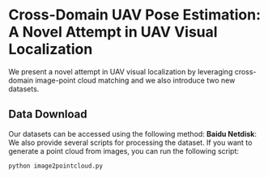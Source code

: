 # Cross-Domain UAV Pose Estimation: A Novel Attempt in UAV Visual Localization
We present a novel attempt in UAV visual localization by leveraging cross-domain image-point cloud matching and we also introduce two new datasets.
## Data Download
Our datasets can be accessed using the following method:
**Baidu Netdisk**:
We also provide several scripts for processing the dataset.
If you want to generate a point cloud from images, you can run the following script:
```bash
python image2pointcloud.py
